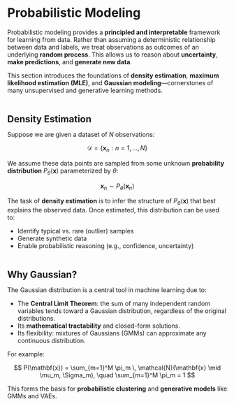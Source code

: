 # Probabilistic Modeling

Probabilistic modeling provides a **principled and interpretable** framework for learning from data. Rather than assuming a deterministic relationship between data and labels, we treat observations as outcomes of an underlying **random process**. This allows us to reason about **uncertainty**, **make predictions**, and **generate new data**.

This section introduces the foundations of **density estimation**, **maximum likelihood estimation (MLE)**, and **Gaussian modeling**—cornerstones of many unsupervised and generative learning methods.

<br>

**<span style="font-size:1.5em;">Density Estimation</span>**

Suppose we are given a dataset of $N$ observations:

$$
\mathcal{D} = \{ \mathbf{x}_{n} : n = 1, \dots, N \}
$$

We assume these data points are sampled from some unknown **probability distribution** $P_{\theta}(\mathbf{x})$ parameterized by $\theta$:

$$
\mathbf{x}_{n} \sim P_{\theta}(\mathbf{x}_{n})
$$

The task of **density estimation** is to infer the structure of $P_{\theta}(\mathbf{x})$ that best explains the observed data. Once estimated, this distribution can be used to:

- Identify typical vs. rare (outlier) samples  
- Generate synthetic data  
- Enable probabilistic reasoning (e.g., confidence, uncertainty)

<br>

**<span style="font-size:1.5em;">Why Gaussian?</span>**

The Gaussian distribution is a central tool in machine learning due to:

- The **Central Limit Theorem**: the sum of many independent random variables tends toward a Gaussian distribution, regardless of the original distributions.
- Its **mathematical tractability** and closed-form solutions.
- Its flexibility: mixtures of Gaussians (GMMs) can approximate any continuous distribution.

For example:

$$
P(\mathbf{x}) = \sum_{m=1}^M \pi_m \, \mathcal{N}(\mathbf{x} \mid \mu_m, \Sigma_m), \quad \sum_{m=1}^M \pi_m = 1
$$

This forms the basis for **probabilistic clustering** and **generative models** like GMMs and VAEs.
